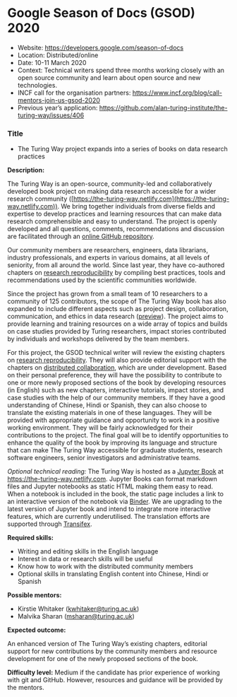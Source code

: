 # Google Season of Docs (GSOD) 2020

* Website: https://developers.google.com/season-of-docs
* Location: Distributed/online
* Date: 10-11 March 2020
* Context: Technical writers spend three months working closely with an open source community and learn about open source and new technologies. 
* INCF call for the organisation partners: https://www.incf.org/blog/call-mentors-join-us-gsod-2020
* Previous year’s application: https://github.com/alan-turing-institute/the-turing-way/issues/406

### Title

* The Turing Way project expands into a series of books on data research practices

**Description:**

The Turing Way is an open-source, community-led and collaboratively developed book project on making data research accessible for a wider research community ([https://the-turing-way.netlify.com](https://the-turing-way.netlify.com)). 
We bring together individuals from diverse fields and expertise to develop practices and learning resources that can make data research comprehensible and easy to understand.
The project is openly developed and all questions, comments, recommendations and discussion are facilitated through an [online GitHub repository](https://github.com/alan-turing-institute/the-turing-way).

Our community members are researchers, engineers, data librarians, industry professionals, and experts in various domains, at all levels of seniority, from all around the world. 
Since last year, they have co-authored chapters on [research reproducibility](https://the-turing-way.netlify.app/reproducibility/reproducibility.html) by compiling best practices, tools and recommendations used by the scientific communities worldwide.  

Since the project has grown from a small team of 10 researchers to a community of 125 contributors, the scope of The Turing Way book has also expanded to include different aspects such as project design, collaboration, communication, and ethics in data research ([preview](https://deploy-preview-977--the-turing-way.netlify.app/welcome)). The project aims to provide learning and training resources on a wide array of topics and builds on case studies provided by Turing researchers, impact stories contributed by individuals and workshops delivered by the team members. 

For this project, the GSOD technical writer will review the existing chapters on [research reproducibility](https://github.com/alan-turing-institute/the-turing-way/tree/master/book/contentl). 
They will also provide editorial support with the chapters on [distributed collaboration](https://github.com/alan-turing-institute/the-turing-way/issues?q=is%3Aissue+is%3Aopen+label%3Acollaboration-book), which are under development. 
Based on their personal preference, they will have the possibility to contribute to one or more newly proposed sections of the book by developing resources (in English) such as new chapters, interactive tutorials, impact stories, and case studies with the help of our community members. 
If they have a good understanding of Chinese, Hindi or Spanish, they can also choose to translate the existing materials in one of these languages. 
They will be provided with appropriate guidance and opportunity to work in a positive working environment. 
They will be fairly acknowledged for their contributions to the project. 
The final goal will be to identify opportunities to enhance the quality of the book by improving its language and structure that can make The Turing Way accessible for graduate students, research software engineers, senior investigators and administrative teams.

*Optional technical reading:* 
The Turing Way is hosted as a [Jupyter Book](https://github.com/jupyter/jupyter-book/) at https://the-turing-way.netlify.com. Jupyter Books can format markdown files and Jupyter notebooks as static HTML making them easy to read. 
When a notebook is included in the book, the static page includes a link to an interactive version of the notebook via [Binder](https://mybinder.readthedocs.io). 
We are upgrading to the latest version of Jupyter book and intend to integrate more interactive features, which are currently underutilised. 
The translation efforts are supported through [Transifex](https://www.transifex.com/theturingway/theturingway/dashboard/).

**Required skills:**

- Writing and editing skills in the English language
- Interest in data or research skills will be useful
- Know how to work with the distributed community members
- Optional skills in translating English content into Chinese, Hindi or Spanish

**Possible mentors:**
- Kirstie Whitaker (kwhitaker@turing.ac.uk)
- Malvika Sharan (msharan@turing.ac.uk)

**Expected outcome:** 

An enhanced version of The Turing Way’s existing chapters, editorial support for new contributions by the community members and resource development for one of the newly proposed sections of the book.

**Difficulty level:** 
Medium if the candidate has prior experience of working with git and GitHub. 
However, resources and guidance will be provided by the mentors.
